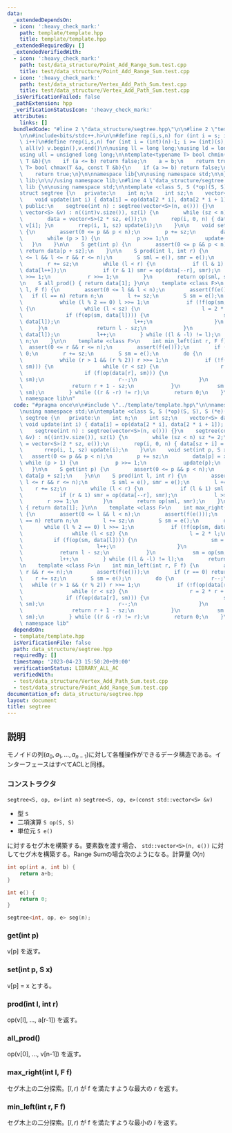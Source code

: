 ```yaml
---
data:
  _extendedDependsOn:
  - icon: ':heavy_check_mark:'
    path: template/template.hpp
    title: template/template.hpp
  _extendedRequiredBy: []
  _extendedVerifiedWith:
  - icon: ':heavy_check_mark:'
    path: test/data_structure/Point_Add_Range_Sum.test.cpp
    title: test/data_structure/Point_Add_Range_Sum.test.cpp
  - icon: ':heavy_check_mark:'
    path: test/data_structure/Vertex_Add_Path_Sum.test.cpp
    title: test/data_structure/Vertex_Add_Path_Sum.test.cpp
  _isVerificationFailed: false
  _pathExtension: hpp
  _verificationStatusIcon: ':heavy_check_mark:'
  attributes:
    links: []
  bundledCode: "#line 2 \"data_structure/segtree.hpp\"\n\n#line 2 \"template/template.hpp\"\
    \n\n#include<bits/stdc++.h>\n\n#define rep(i,s,n) for (int i = s; i < (int)(n);\
    \ i++)\n#define rrep(i,s,n) for (int i = (int)(n)-1; i >= (int)(s); i--)\n#define\
    \ all(v) v.begin(),v.end()\n\nusing ll = long long;\nusing ld = long double;\n\
    using ull = unsigned long long;\n\ntemplate<typename T> bool chmin(T &a, const\
    \ T &b){\n    if (a <= b) return false;\n    a = b;\n    return true;\n}\ntemplate<typename\
    \ T> bool chmax(T &a, const T &b){\n    if (a >= b) return false;\n    a = b;\n\
    \    return true;\n}\n\nnamespace lib{\n\nusing namespace std;\n\n} // namespace\
    \ lib;\n\n//using namespace lib;\n#line 4 \"data_structure/segtree.hpp\"\n\nnamespace\
    \ lib {\n\nusing namespace std;\n\ntemplate <class S, S (*op)(S, S), S (*e)()>\n\
    struct segtree {\n   private:\n    int n;\n    int sz;\n    vector<S> data;\n\n\
    \    void update(int i) { data[i] = op(data[2 * i], data[2 * i + 1]); }\n\n  \
    \ public:\n    segtree(int n) : segtree(vector<S>(n, e())) {}\n    segtree(const\
    \ vector<S> &v) : n((int)v.size()), sz(1) {\n        while (sz < n) sz *= 2;\n\
    \        data = vector<S>(2 * sz, e());\n        rep(i, 0, n) { data[sz + i] =\
    \ v[i]; }\n        rrep(i, 1, sz) update(i);\n    }\n\n    void set(int p, S x)\
    \ {\n        assert(0 <= p && p < n);\n        p += sz;\n        data[p] = x;\n\
    \        while (p > 1) {\n            p >>= 1;\n            update(p);\n     \
    \   }\n    }\n\n    S get(int p) {\n        assert(0 <= p && p < n);\n       \
    \ return data[p + sz];\n    }\n\n    S prod(int l, int r) {\n        assert(0\
    \ <= l && l <= r && r <= n);\n        S sml = e(), smr = e();\n        l += sz;\n\
    \        r += sz;\n        while (l < r) {\n            if (l & 1) sml = op(sml,\
    \ data[l++]);\n            if (r & 1) smr = op(data[--r], smr);\n            l\
    \ >>= 1;\n            r >>= 1;\n        }\n        return op(sml, smr);\n    }\n\
    \n    S all_prod() { return data[1]; }\n\n    template <class F>\n    int max_right(int\
    \ l, F f) {\n        assert(0 <= l && l < n);\n        assert(f(e()));\n     \
    \   if (l == n) return n;\n        l += sz;\n        S sm = e();\n        do {\n\
    \            while (l % 2 == 0) l >>= 1;\n            if (!f(op(sm, data[l])))\
    \ {\n                while (l < sz) {\n                    l = 2 * l;\n      \
    \              if (f(op(sm, data[l]))) {\n                        sm = op(sm,\
    \ data[l]);\n                        l++;\n                    }\n           \
    \     }\n                return l - sz;\n            }\n            sm = op(sm,\
    \ data[l]);\n            l++;\n        } while ((l & -l) != l);\n        return\
    \ n;\n    }\n\n    template <class F>\n    int min_left(int r, F f) {\n      \
    \  assert(0 <= r && r <= n);\n        assert(f(e()));\n        if (r == 0) return\
    \ 0;\n        r += sz;\n        S sm = e();\n        do {\n            r--;\n\
    \            while (r > 1 && (r % 2)) r >>= 1;\n            if (!f(op(data[r],\
    \ sm))) {\n                while (r < sz) {\n                    r = 2 * r + 1;\n\
    \                    if (f(op(data[r], sm))) {\n                        sm = op(data[r],\
    \ sm);\n                        r--;\n                    }\n                }\n\
    \                return r + 1 - sz;\n            }\n            sm = op(data[r],\
    \ sm);\n        } while ((r & -r) != r);\n        return 0;\n    }\n};\n\n}  //\
    \ namespace lib\n"
  code: "#pragma once\n\n#include \"../template/template.hpp\"\n\nnamespace lib {\n\
    \nusing namespace std;\n\ntemplate <class S, S (*op)(S, S), S (*e)()>\nstruct\
    \ segtree {\n   private:\n    int n;\n    int sz;\n    vector<S> data;\n\n   \
    \ void update(int i) { data[i] = op(data[2 * i], data[2 * i + 1]); }\n\n   public:\n\
    \    segtree(int n) : segtree(vector<S>(n, e())) {}\n    segtree(const vector<S>\
    \ &v) : n((int)v.size()), sz(1) {\n        while (sz < n) sz *= 2;\n        data\
    \ = vector<S>(2 * sz, e());\n        rep(i, 0, n) { data[sz + i] = v[i]; }\n \
    \       rrep(i, 1, sz) update(i);\n    }\n\n    void set(int p, S x) {\n     \
    \   assert(0 <= p && p < n);\n        p += sz;\n        data[p] = x;\n       \
    \ while (p > 1) {\n            p >>= 1;\n            update(p);\n        }\n \
    \   }\n\n    S get(int p) {\n        assert(0 <= p && p < n);\n        return\
    \ data[p + sz];\n    }\n\n    S prod(int l, int r) {\n        assert(0 <= l &&\
    \ l <= r && r <= n);\n        S sml = e(), smr = e();\n        l += sz;\n    \
    \    r += sz;\n        while (l < r) {\n            if (l & 1) sml = op(sml, data[l++]);\n\
    \            if (r & 1) smr = op(data[--r], smr);\n            l >>= 1;\n    \
    \        r >>= 1;\n        }\n        return op(sml, smr);\n    }\n\n    S all_prod()\
    \ { return data[1]; }\n\n    template <class F>\n    int max_right(int l, F f)\
    \ {\n        assert(0 <= l && l < n);\n        assert(f(e()));\n        if (l\
    \ == n) return n;\n        l += sz;\n        S sm = e();\n        do {\n     \
    \       while (l % 2 == 0) l >>= 1;\n            if (!f(op(sm, data[l]))) {\n\
    \                while (l < sz) {\n                    l = 2 * l;\n          \
    \          if (f(op(sm, data[l]))) {\n                        sm = op(sm, data[l]);\n\
    \                        l++;\n                    }\n                }\n    \
    \            return l - sz;\n            }\n            sm = op(sm, data[l]);\n\
    \            l++;\n        } while ((l & -l) != l);\n        return n;\n    }\n\
    \n    template <class F>\n    int min_left(int r, F f) {\n        assert(0 <=\
    \ r && r <= n);\n        assert(f(e()));\n        if (r == 0) return 0;\n    \
    \    r += sz;\n        S sm = e();\n        do {\n            r--;\n         \
    \   while (r > 1 && (r % 2)) r >>= 1;\n            if (!f(op(data[r], sm))) {\n\
    \                while (r < sz) {\n                    r = 2 * r + 1;\n      \
    \              if (f(op(data[r], sm))) {\n                        sm = op(data[r],\
    \ sm);\n                        r--;\n                    }\n                }\n\
    \                return r + 1 - sz;\n            }\n            sm = op(data[r],\
    \ sm);\n        } while ((r & -r) != r);\n        return 0;\n    }\n};\n\n}  //\
    \ namespace lib"
  dependsOn:
  - template/template.hpp
  isVerificationFile: false
  path: data_structure/segtree.hpp
  requiredBy: []
  timestamp: '2023-04-23 15:50:20+09:00'
  verificationStatus: LIBRARY_ALL_AC
  verifiedWith:
  - test/data_structure/Vertex_Add_Path_Sum.test.cpp
  - test/data_structure/Point_Add_Range_Sum.test.cpp
documentation_of: data_structure/segtree.hpp
layout: document
title: segtree
---
```


## 説明

モノイドの列$(a_0,a_1,\dots,a_{n-1})$に対して各種操作ができるデータ構造である。インターフェースはすべてACLと同様。

### コンストラクタ

`segtree<S, op, e>(int n)`
`segtree<S, op, e>(const std::vector<S> &v)`

-   型 `S`
-   二項演算 `S op(S, S)`
-   単位元 `S e()`

に対するセグ木を構築する。要素数を渡す場合、 `std::vector<S>(n, e())` に対してセグ木を構築する。Range Sumの場合次のようになる。計算量 $O(n)$

```cpp
int op(int a, int b) { 
    return a+b; 
}

int e() { 
    return 0; 
}

segtree<int, op, e> seg(n);
```

### get(int p)

v[p] を返す。

### set(int p, S x)

v[p] = x とする。

### prod(int l, int r)

op(v[l], ..., a[r-1]) を返す。

### all_prod()

op(v[0], ..., v[n-1]) を返す。

### max_right(int l, F f)

セグ木上の二分探索。$[l, r)$ が f を満たすような最大の $r$ を返す。

### min_left(int r, F f)

セグ木上の二分探索。$[l, r)$ が f を満たすような最小の $l$ を返す。
